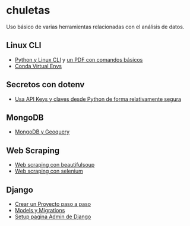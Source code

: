 # chuletas
Uso básico de varias herramientas relacionadas con el análisis de datos.
## Linux CLI
- [Python y Linux CLI](./linux_bash.ipynb) y [un PDF con comandos básicos](./Linux_Command_Line_Cheat_Sheet.pdf)
- [Conda Virtual Envs](./conda_virtual_envs.txt)
## Secretos con dotenv
- [Usa API Keys y claves desde Python de forma relativamente segura](./dotenv.txt)
## MongoDB
- [MongoDB y Geoquery](./mongodb_y_geoloc.ipynb)
## Web Scraping 
- [Web scraping con beautifulsoup](./web_scraping_beautifulsoup.ipynb)
- [Web scraping con selenium](./web_scraping_selenium.ipynb)
## Django
- [Crear un Proyecto paso a paso](./CS50W/04_Django/chuleta.txt)
- [Models y Migrations](./CS50W/05_SQL_Models_and_Migrations/Django_Models_and_Migrations/chuleta.txt)
- [Setup pagina Admin de Django](./CS50W/05_SQL_Models_and_Migrations/setup_django_admin_page.txt)

